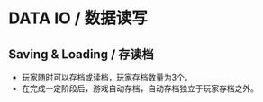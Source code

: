 # DATA IO / 数据读写

## Saving & Loading / 存读档

- 玩家随时可以存档或读档，玩家存档数量为3个。
- 在完成一定阶段后，游戏自动存档，自动存档独立于玩家存档之外。
